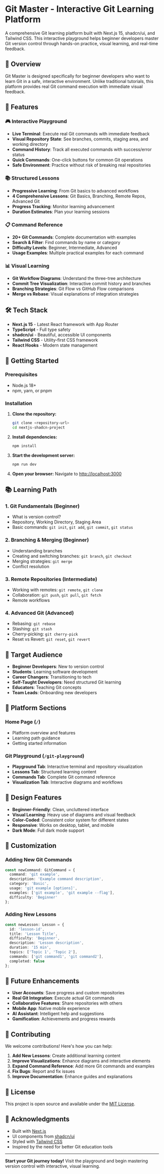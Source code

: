 # Git Master - Interactive Git Learning Platform

A comprehensive Git learning platform built with Next.js 15, shadcn/ui, and Tailwind CSS. This interactive playground helps beginner developers master Git version control through hands-on practice, visual learning, and real-time feedback.

## 🎯 Overview

Git Master is designed specifically for beginner developers who want to learn Git in a safe, interactive environment. Unlike traditional tutorials, this platform provides real Git command execution with immediate visual feedback.

## 🚀 Features

### 🎮 Interactive Playground
- **Live Terminal**: Execute real Git commands with immediate feedback
- **Visual Repository State**: See branches, commits, staging area, and working directory
- **Command History**: Track all executed commands with success/error status
- **Quick Commands**: One-click buttons for common Git operations
- **Safe Environment**: Practice without risk of breaking real repositories

### 📚 Structured Lessons
- **Progressive Learning**: From Git basics to advanced workflows
- **4 Comprehensive Lessons**: Git Basics, Branching, Remote Repos, Advanced Git
- **Progress Tracking**: Monitor learning advancement
- **Duration Estimates**: Plan your learning sessions

### 📋 Command Reference
- **20+ Git Commands**: Complete documentation with examples
- **Search & Filter**: Find commands by name or category
- **Difficulty Levels**: Beginner, Intermediate, Advanced
- **Usage Examples**: Multiple practical examples for each command

### 📊 Visual Learning
- **Git Workflow Diagrams**: Understand the three-tree architecture
- **Commit Tree Visualization**: Interactive commit history and branches
- **Branching Strategies**: Git Flow vs GitHub Flow comparisons
- **Merge vs Rebase**: Visual explanations of integration strategies

## 🛠️ Tech Stack

- **Next.js 15** - Latest React framework with App Router
- **TypeScript** - Full type safety
- **shadcn/ui** - Beautiful, accessible UI components
- **Tailwind CSS** - Utility-first CSS framework
- **React Hooks** - Modern state management

## 🚀 Getting Started

### Prerequisites
- Node.js 18+
- npm, yarn, or pnpm

### Installation

1. **Clone the repository:**
   ```bash
   git clone <repository-url>
   cd nextjs-shadcn-project
   ```

2. **Install dependencies:**
   ```bash
   npm install
   ```

3. **Start the development server:**
   ```bash
   npm run dev
   ```

4. **Open your browser:**
   Navigate to [http://localhost:3000](http://localhost:3000)

## 📚 Learning Path

### 1. Git Fundamentals (Beginner)
- What is version control?
- Repository, Working Directory, Staging Area
- Basic commands: `git init`, `git add`, `git commit`, `git status`

### 2. Branching & Merging (Beginner)
- Understanding branches
- Creating and switching branches: `git branch`, `git checkout`
- Merging strategies: `git merge`
- Conflict resolution

### 3. Remote Repositories (Intermediate)
- Working with remotes: `git remote`, `git clone`
- Collaboration: `git push`, `git pull`, `git fetch`
- Remote workflows

### 4. Advanced Git (Advanced)
- Rebasing: `git rebase`
- Stashing: `git stash`
- Cherry-picking: `git cherry-pick`
- Reset vs Revert: `git reset`, `git revert`

## 🎯 Target Audience

- **Beginner Developers**: New to version control
- **Students**: Learning software development
- **Career Changers**: Transitioning to tech
- **Self-Taught Developers**: Need structured Git learning
- **Educators**: Teaching Git concepts
- **Team Leads**: Onboarding new developers

## 📱 Platform Sections

### Home Page (`/`)
- Platform overview and features
- Learning path guidance
- Getting started information

### Git Playground (`/git-playground`)
- **Playground Tab**: Interactive terminal and repository visualization
- **Lessons Tab**: Structured learning content
- **Commands Tab**: Complete Git command reference
- **Visualization Tab**: Interactive diagrams and workflows

## 🎨 Design Features

- **Beginner-Friendly**: Clean, uncluttered interface
- **Visual Learning**: Heavy use of diagrams and visual feedback
- **Color-Coded**: Consistent color system for different states
- **Responsive**: Works on desktop, tablet, and mobile
- **Dark Mode**: Full dark mode support

## 🔧 Customization

### Adding New Git Commands
```typescript
const newCommand: GitCommand = {
  command: 'git example',
  description: 'Example command description',
  category: 'Basic',
  usage: 'git example [options]',
  examples: ['git example', 'git example --flag'],
  difficulty: 'Beginner'
};
```

### Adding New Lessons
```typescript
const newLesson: Lesson = {
  id: 'lesson-id',
  title: 'Lesson Title',
  difficulty: 'Beginner',
  description: 'Lesson description',
  duration: '15 min',
  topics: ['Topic 1', 'Topic 2'],
  commands: ['git command1', 'git command2'],
  completed: false
};
```

## 🚀 Future Enhancements

- **User Accounts**: Save progress and custom repositories
- **Real Git Integration**: Execute actual Git commands
- **Collaborative Features**: Share repositories with others
- **Mobile App**: Native mobile experience
- **AI Assistant**: Intelligent help and suggestions
- **Gamification**: Achievements and progress rewards

## 🤝 Contributing

We welcome contributions! Here's how you can help:

1. **Add New Lessons**: Create additional learning content
2. **Improve Visualizations**: Enhance diagrams and interactive elements
3. **Expand Command Reference**: Add more Git commands and examples
4. **Fix Bugs**: Report and fix issues
5. **Improve Documentation**: Enhance guides and explanations

## 📄 License

This project is open source and available under the [MIT License](LICENSE).

## 🙏 Acknowledgments

- Built with [Next.js](https://nextjs.org/)
- UI components from [shadcn/ui](https://ui.shadcn.com/)
- Styled with [Tailwind CSS](https://tailwindcss.com/)
- Inspired by the need for better Git education tools

---

**Start your Git journey today!** Visit the playground and begin mastering version control with interactive, visual learning.
